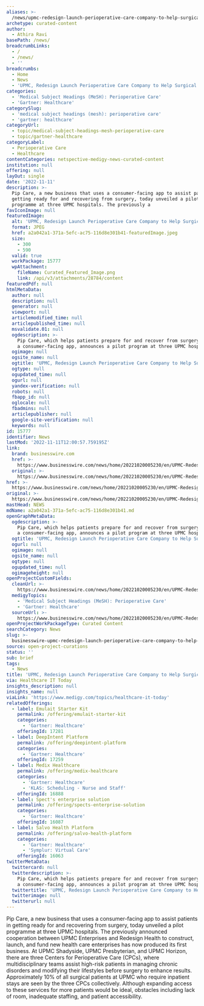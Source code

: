 ```yaml
---
aliases: >-
  /news/upmc-redesign-launch-perioperative-care-company-to-help-surgical-patients
archetype: curated-content
author:
  - Athira Ravi
basePath: /news/
breadcrumbLinks:
  - /
  - /news/
  - ''
breadcrumbs:
  - Home
  - News
  - 'UPMC, Redesign Launch Perioperative Care Company to Help Surgical Patients'
categories:
  - 'Medical Subject Headings (MeSH): Perioperative Care'
  - 'Gartner: Healthcare'
categorySlug:
  - 'medical subject headings (mesh): perioperative care'
  - 'gartner: healthcare'
categoryUrl:
  - topic/medical-subject-headings-mesh-perioperative-care
  - topic/gartner-healthcare
categoryLabel:
  - Perioperative Care
  - Healthcare
contentCategories: netspective-medigy-news-curated-content
institution: null
offering: null
layOut: single
date: '2022-11-11'
description: >-
  Pip Care, a new business that uses a consumer-facing app to assist patients in
  getting ready for and recovering from surgery, today unveiled a pilot
  programme at three UPMC hospitals. The previously a
favIconImage: null
featuredImage:
  alt: 'UPMC, Redesign Launch Perioperative Care Company to Help Surgical Patients'
  format: JPEG
  href: a2a042a1-371a-5efc-ac75-116d8e301b41-featuredImage.jpeg
  size:
    - 300
    - 590
  valid: true
  workPackage: 15777
  wpAttachment:
    fileName: Curated_Featured_Image.png
    link: /api/v3/attachments/28784/content
featuredPdf: null
htmlMetaData:
  author: null
  description: null
  generator: null
  viewport: null
  articlemodified_time: null
  articlepublished_time: null
  msvalidate.01: null
  ogdescription: >-
    Pip Care, which helps patients prepare for and recover from surgery through
    a consumer-facing app, announces a pilot program at three UPMC hospitals.
  ogimage: null
  ogsite_name: null
  ogtitle: 'UPMC, Redesign Launch Perioperative Care Company to Help Surgical Patients'
  ogtype: null
  ogupdated_time: null
  ogurl: null
  yandex-verification: null
  robots: null
  fbapp_id: null
  oglocale: null
  fbadmins: null
  articlepublisher: null
  google-site-verification: null
  keywords: null
id: 15777
identifier: News
lastMod: '2022-11-11T12:00:57.759195Z'
link:
  brand: businesswire.com
  href: >-
    https://www.businesswire.com/news/home/20221020005230/en/UPMC-Redesign-Launch-Perioperative-Care-Company-to-Help-Surgical-Patients
  original: >-
    https://www.businesswire.com/news/home/20221020005230/en/UPMC-Redesign-Launch-Perioperative-Care-Company-to-Help-Surgical-Patients
href: >-
  https://www.businesswire.com/news/home/20221020005230/en/UPMC-Redesign-Launch-Perioperative-Care-Company-to-Help-Surgical-Patients
original: >-
  https://www.businesswire.com/news/home/20221020005230/en/UPMC-Redesign-Launch-Perioperative-Care-Company-to-Help-Surgical-Patients
mastHead: NEWS
mdName: a2a042a1-371a-5efc-ac75-116d8e301b41.md
openGraphMetaData:
  ogdescription: >-
    Pip Care, which helps patients prepare for and recover from surgery through
    a consumer-facing app, announces a pilot program at three UPMC hospitals.
  ogtitle: 'UPMC, Redesign Launch Perioperative Care Company to Help Surgical Patients'
  ogurl: null
  ogimage: null
  ogsite_name: null
  ogtype: null
  ogupdated_time: null
  ogimageheight: null
openProjectCustomFields:
  cleanUrl: >-
    https://www.businesswire.com/news/home/20221020005230/en/UPMC-Redesign-Launch-Perioperative-Care-Company-to-Help-Surgical-Patients
  medigyTopics:
    - 'Medical Subject Headings (MeSH): Perioperative Care'
    - 'Gartner: Healthcare'
  sourceUrl: >-
    https://www.businesswire.com/news/home/20221020005230/en/UPMC-Redesign-Launch-Perioperative-Care-Company-to-Help-Surgical-Patients
openProjectWorkPackageType: Curated Content
searchCategory: News
slug: >-
  businesswire-upmc-redesign-launch-perioperative-care-company-to-help-surgical-patients
source: open-project-curations
status: ''
sub: brief
tags:
  - News
title: 'UPMC, Redesign Launch Perioperative Care Company to Help Surgical Patients'
via: Healthcare IT Today
insights_description: null
insights_name: null
viaLink: 'https://www.medigy.com/topics/healthcare-it-today'
relatedOfferings:
  - label: Emulait Starter Kit
    permalink: /offering/emulait-starter-kit
    categories:
      - 'Gartner: Healthcare'
    offeringId: 17281
  - label: DeepIntent Platform
    permalink: /offering/deepintent-platform
    categories:
      - 'Gartner: Healthcare'
    offeringId: 17259
  - label: Medix Healthcare
    permalink: /offering/medix-healthcare
    categories:
      - 'Gartner: Healthcare'
      - 'KLAS: Scheduling - Nurse and Staff'
    offeringId: 16888
  - label: Spect's enterprise solution
    permalink: /offering/spects-enterprise-solution
    categories:
      - 'Gartner: Healthcare'
    offeringId: 16087
  - label: Salvo Health Platform
    permalink: /offering/salvo-health-platform
    categories:
      - 'Gartner: Healthcare'
      - 'Symplur: Virtual Care'
    offeringId: 16063
twitterMetaData:
  twittercard: null
  twitterdescription: >-
    Pip Care, which helps patients prepare for and recover from surgery through
    a consumer-facing app, announces a pilot program at three UPMC hospitals.
  twittertitle: 'UPMC, Redesign Launch Perioperative Care Company to Help Surgical Patients'
  twitterimage: null
  twitterurl: null
---
```

<p>Pip Care, a new business that uses a consumer-facing app to assist patients in getting ready for and recovering from surgery, today unveiled a pilot programme at three UPMC hospitals. The previously announced cooperation between UPMC Enterprises and Redesign Health to construct, launch, and fund new health care enterprises has now produced its first business. At UPMC Shadyside, UPMC Presbyterian, and UPMC Horizon, there are three Centers for Perioperative Care (CPCs), where multidisciplinary teams assist high-risk patients in managing chronic disorders and modifying their lifestyles before surgery to enhance results. Approximately 10% of all surgical patients at UPMC who require inpatient stays are seen by the three CPCs collectively. Although expanding access to these services for more patients would be ideal, obstacles including lack of room, inadequate staffing, and patient accessibility.</p>